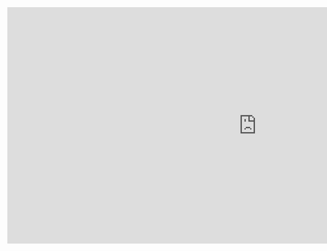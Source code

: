 <iframe title="HollywoodMostProfitableStories2007-2011" width="1140" height="541.25" src="https://app.powerbi.com/reportEmbed?reportId=1c1ac093-001f-4346-ba01-dcfa81026aac&autoAuth=true&ctid=94be1240-ebb2-46e3-817d-1fc4378d02a8" frameborder="0" allowFullScreen="true"></iframe>
